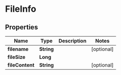
# FileInfo

## Properties
Name | Type | Description | Notes
------------ | ------------- | ------------- | -------------
**filename** | **String** |  |  [optional]
**fileSize** | **Long** |  | 
**fileContent** | **String** |  |  [optional]




